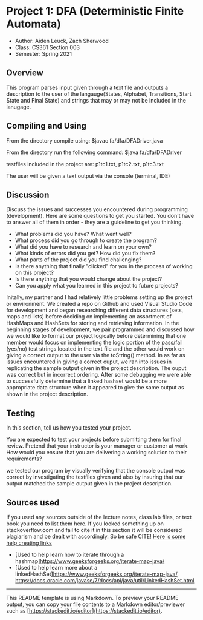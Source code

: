 # Project 1: DFA (Deterministic Finite Automata)

* Author: Aiden Leuck, Zach Sherwood
* Class: CS361 Section 003
* Semester: Spring 2021

## Overview

This program parses input given through a text file and outputs a description to the user of the langauge(States, Alphabet, Transitions, Start State and Final State) and strings that may or may not be included in the lanugage.

## Compiling and Using

From the directory compile using: $javac fa/dfa/DFADriver.java

From the directory run the following command: $java fa/dfa/DFADriver <testfile>

testfiles included in the project are: p1tc1.txt, p1tc2.txt, p1tc3.txt

The user will be given a text output via the console (terminal, IDE)

## Discussion

Discuss the issues and successes you encountered during programming
(development). Here are some questions to get you started. You don't
have to answer all of them in order - they are a guideline to get you
thinking.
  * What problems did you have? What went well?
  * What process did you go through to create the program?
  * What did you have to research and learn on your own?
  * What kinds of errors did you get? How did you fix them?
  * What parts of the project did you find challenging?
  * Is there anything that finally "clicked" for you in the process 
  of working on this project?
  * Is there anything that you would change about the project?
  * Can you apply what you learned in this project to future projects?

Initally, my partner and I had relatively little problems setting up the project or environment. We created a repo on Github and used Visual Studio Code for development and began researching different data structures (sets, maps and lists) before deciding on implementing an assortment of HashMaps and HashSets for storing and retrieving information. In the beginning stages of development, we pair programmed and discussed how we would like to format our project logically before determining that one member would focus on implementing the logic portion of the pass/fail (yes/no) test strings located in the text file and the other would work on giving a correct output to the user via the toString() method. In as far as issues encountered in giving a correct ouput, we ran into issues in replicating the sample output given in the project description. The ouput was correct but in incorrect ordering. After some debugging we were able to successfully determine that a linked hashset would be a more appropriate data structure when it appeared to give the same output as shown in the project description.

## Testing

In this section, tell us how you tested your project.

You are expected to test your projects before submitting them for
final review. Pretend that your instructor is your manager or 
customer at work. How would you ensure that you are delivering a 
working solution to their requirements?

we tested our program by visually verifying that the console output was correct by investigating the testfiles given and also by insuring that our output matched the sample output given in the project description.

## Sources used

If you used any sources outside of the lecture notes, class lab files,
or text book you need to list them here. If you looked something up on
stackoverflow.com and fail to cite it in this section it will be
considered plagiarism and be dealt with accordingly. So be safe CITE!
[Here is some help creating links](https://github.com/adam-p/markdown-here/wiki/Markdown-Cheatsheet#links)

* [Used to help learn how to iterate through a hashmap]https://www.geeksforgeeks.org/iterate-map-java/
* [Used to help learn more about a linkedHashSet]https://www.geeksforgeeks.org/iterate-map-java/, https://docs.oracle.com/javase/7/docs/api/java/util/LinkedHashSet.html

----------
This README template is using Markdown. To preview your README output, you can copy your file contents to a Markdown editor/previewer such as [https://stackedit.io/editor](https://stackedit.io/editor).

